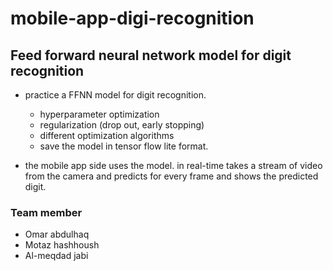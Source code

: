# mobile-app-digi-recognition
## Feed forward neural network model for digit recognition

- practice a FFNN model for digit recognition. 
  - hyperparameter optimization
  -  regularization (drop out, early stopping) 
  -  different optimization algorithms 
  -  save the model in tensor flow lite format.
  
- the mobile app side uses the model. in real-time takes a stream of video from the camera and predicts for every frame and shows the predicted digit.


### Team member
- Omar abdulhaq
- Motaz hashhoush
- Al-meqdad jabi
